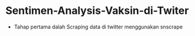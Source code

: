 # Sentimen-Analysis-Vaksin-di-Twiter
* Tahap pertama dalah Scraping data di twitter menggunakan snscrape
